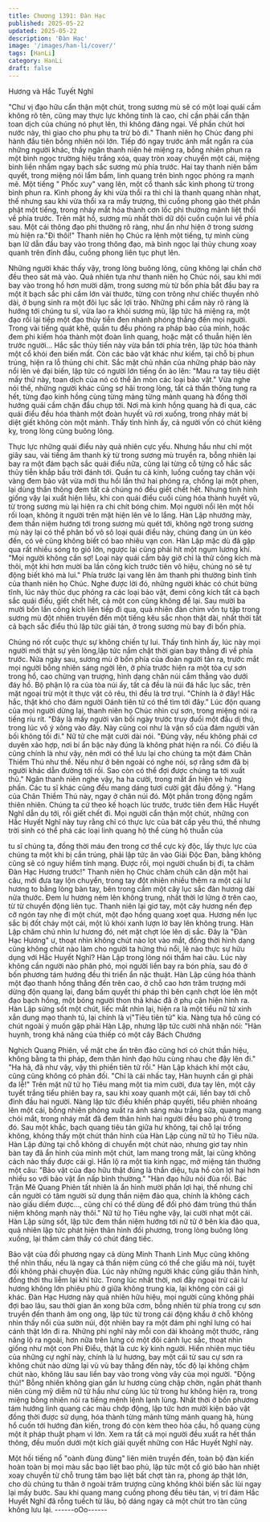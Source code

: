 ```yaml
---
title: Chương 1391: Đàn Hạc
published: 2025-05-22
updated: 2025-05-22
description: 'Đàn Hạc'
image: '/images/han-li/cover/'
tags: [HanLi]
category: HanLi
draft: false
---
```


Hương và Hắc Tuyết Nghĩ

"Chư vị đạo hữu cẩn thận một chút, trong sương mù sẽ có một
loại quái cầm không rõ tên, cũng may thực lực không tính là cao,
chỉ cần phải cẩn thận toan dịch của chúng nó phụt lên, thì không
đáng ngại. Về phần chút hơi nước này, thì giao cho phu phụ ta trừ
bỏ đi." Thanh niên họ Chúc đang phi hành đầu tiên bỗng nhiên nói
lớn.
Tiếp đó ngay trước ánh mắt ngẩn ra của những người khác, thấy
ngân thanh niên hé miệng ra, bỗng nhiên phun ra một bình ngọc
trường hiệu trắng xóa, quay tròn xoay chuyển một cái, miệng bình
liền nhắm ngay bạch sắc sương mù phía trước.
Hai tay thanh niên bấm quyết, trong miệng nói lẩm bẩm, linh
quang trên bình ngọc phóng ra mạnh mẽ.
Một tiếng " Phốc xuy" vang lên, một cổ thanh sắc kình phong từ
trong bình phun ra.
Kình phong ấy khi vừa thổi ra thì chỉ là thanh quang nhàn nhạt,
thế nhưng sau khi vừa thổi xa ra mấy trượng, thì cuồng phong
gào thét phần phật một tiếng, trong nháy mắt hóa thành cơn lốc
phi thường mãnh liệt thổi về phía trước.
Trên mặt hồ, sương mù nhất thời dữ dội cuồn cuộn lui về phía
sau. Một cái thông đạo phi thường rõ ràng, như ẩn như hiện ở
trong sương mù hiện ra."Đi thôi!"
Thanh niên họ Chúc ra lệnh một tiếng, tự mình cùng bạn lữ dẫn
đầu bay vào trong thông đạo, mà bình ngọc lại thủy chung xoay
quanh trên đỉnh đầu, cuồng phong liên tục phụt lên.

Những người khác thấy vậy, trong lòng buông lỏng, cũng không
lại chần chờ đều theo sát mà vào.
Quả nhiên tựa như thanh niên họ Chúc nói, sau khi mới bay vào
trong hồ hơn mười dặm, trong sương mù từ bốn phía bắt đầu bay
ra một ít bạch sắc phi cầm lớn vài thước, từng con trông như
chiếc thuyền nhỏ dài, ở bụng sinh ra một đôi lục sắc lợi trảo.
Những phi cầm này rõ ràng là hướng tới chúng tu sĩ, vừa lao ra
khỏi sương mù, lập tức há miệng ra, một đạo rồi lại tiếp một đạo
thủy tiễn đen nhánh phóng thẳng đến mọi người.
Trong vài tiếng quát khẽ, quần tu đều phóng ra pháp bảo của
mình, hoặc đem phi kiếm hóa thành một đoàn linh quang, hoặc
mặt cổ thuẫn hiện lên trước người...
Hắc sắc thủy tiến này vừa bắn tới phía trên, lập tức hóa thành
một cổ khói đen biến mất.
Còn các bảo vật khác như kiếm, tại chỗ bị phun trúng, hiện ra lỗ
thủng chi chít.
Sắc mặt chủ nhân của những pháp bảo này nổi lên vẻ đại biến,
lập tức có người lớn tiếng ồn ào lên:
"Mau ra tay tiêu diệt mấy thứ này, toan dịch của nó có thể ăn mòn
các loại bảo vật."
Vừa nghe nói thế, những người khác cũng sợ hãi trong lòng, tất
cả thần thông tung ra hết, từng đạo kinh hồng cùng từng mảng
từng mảnh quang hà đồng thời hướng quái cầm chặn đầu chụp
tới.
Nơi mà kinh hồng quang hà đi qua, các quái điểu đều hóa thành
một đoàn huyết vũ rơi xuống, trong nháy mát bị diệt giết không
còn một mảnh.
Thấy tình hình ấy, cả người vốn có chút kiêng kỵ, trong lòng cũng
buông lỏng.

Thực lực những quái điểu này quả nhiên cực yếu.
Nhưng hầu như chỉ một giây sau, vài tiếng âm thanh kỳ từ trong
sương mù truyền ra, bỗng nhiên lại bay ra một đám bạch sắc quái
điểu nữa, cũng lại từng cỗ từng cỗ hắc sắc thủy tiễn khắp bầu trời
đánh tới.
Quần tu cả kinh, luống cuống tay chân vội vàng đem bảo vật vừa
mới thu hồi lần thứ hai phóng ra, chống lại một phen, lại dùng
thần thông đem tất cả chúng nó đều giết chết hết.
Nhưng tình hình giống vậy lại xuất hiện liễu, khi con quái điểu
cuối cùng hóa thành huyết vũ, từ trong sương mù lại hiện ra chi
chít bóng chim.
Mọi người nổi lên một hồi rối loạn, không ít người trên mặt hiện
lên vẻ lo lắng.
Hàn Lập nhướng mày, đem thần niệm hướng tới trong sương mù
quét tới, không ngờ trong sương mù này lại có thể phân bố vô sô
loại quái điểu này, chúng đang ùn ùn kéo đến, có vẻ cũng không
biết có bao nhiêu vạn con.
Hàn Lập mặc dù đã gặp qua rất nhiều sóng to gió lớn, ngược lại
cũng phải hít một ngụm lương khí.
"Mọi người không cần sợ! Loại này quái cầm bây giờ chỉ là thử
công kích mà thôi, một khi hơn mười ba lần công kích trước tiên
vô hiệu, chúng nó sẽ tự động biết khó mà lui." Phía trước lại vang
lên âm thanh phi thường bình tĩnh của thanh niên họ Chúc.
Nghe được lời đó, những người khác có chút bừng tĩnh, lúc này
thúc dục phóng ra các loại bảo vật, đemi công kích tất cả bạch
sắc quái điểu, giết chết hết, cả một con cũng không để lại.
Sau mười ba mười bốn lần công kích liên tiếp đi qua, quả nhiên
đàn chim vốn tụ tập trong sương mù đột nhiên truyền đến một
tiếng kêu sắc nhọn thật dài, nhất thời tất cả bạch sắc điểu thú lập
tức giải tán, ở trong sương mù bay đi bốn phía.

Chúng nó rốt cuộc thực sự không chiến tự lui.
Thấy tình hình ấy, lúc này mọi người mới thật sự yên lòng,lập tức
nắm chặt thời gian bay thẳng đi về phía trước.
Nửa ngày sau, sương mù ở bốn phía của đoàn người tản ra,
trước mắt mọi người bỗng nhiên sáng ngời lên, ở phía trước hiện
ra một tòa cự sơn trong hồ, cao chừng vạn trượng, hình dạng
chân núi cắm thẳng vào dưới đáy hồ.
Bộ phận lộ ra của tòa núi ấy, tất cả đều là núi đá hắc lục sắc, trên
mặt ngoại trừ một ít thực vật cỏ rêu, thì đều là trơ trụi.
"Chính là ở đây! Hắc hắc, thật khó cho đám người Oánh tiên tử có
thể tìm tới đây."
Lúc độn quang của mọi người dừng lại, thanh niên họ Chúc nhìn
cự sơn, trong miệng nói ra tiếng ríu rít.
"Đây là mấy người vãn bối ngày trước truy đuổi một đầu dị thú,
trong lúc vô ý xông vào đây. Này cũng coi như là vận số của đám
người vãn bối không tồi đi." Nữ tử che mặt cười dài nói.
"Đúng vậy, nếu không phải cơ duyên xảo hợp, nơi bí ẩn bậc này
đúng là không phát hiện ra nổi. Có điều là cũng chính là như vậy,
nên mới có thể lưu lại cho chúng ta một đám Chân Thiềm Thú
như thế. Nếu như ở bên ngoài có nghe nói, sợ rằng sớm đã bị
người khác dẫn đường tới rồi. Sao còn có thể đợi được chúng ta
tới xuất thủ." Ngân thanh niên nghe vậy, ha ha cười, trong mắt ẩn
hiện vẻ hưng phấn.
Các tu sĩ khác cũng đều mang dáng tươi cười gật đầu đồng ý.
"Hang của Chân Thiềm Thú này, ngay ở chân núi đó.
Một phần trong động ngầm thiên nhiên. Chúng ta cứ theo kế
hoạch lúc trước, trước tiên đem Hắc Huyết Nghĩ dẫn dụ tới, rồi
giết chết đi. Mọi người cẩn thận một chút, những con Hắc Huyết
Nghĩ này tuy rằng chỉ có thực lực của bát cấp yêu thú, thế nhưng
trời sinh có thể phá các loại linh quang hộ thể cùng hộ thuẫn của

tu sĩ chúng ta, đồng thời máu đen trong cơ thể cực kỳ độc, lấy
thực lực của chúng ta một khi bị cắn trúng, phải lập tức ăn vào
Giải Độc Đan, bằng không cũng sẽ có nguy hiểm tính mạng.
Được rồi, mọi người chuẩn bị đi, ta châm Đàn Hạc Hương trước!"
Thanh niên họ Chúc chăm chúh căn dặn một hai câu, mới đưa
tay lộn chuyển, trong tay đột nhiên nhiều thêm ra một cái lư
hương to bằng lòng bàn tay, bên trong cắm một cây lục sắc đàn
hương dài nửa thước.
Đem lư hương ném lên không trung, nhất thời lơ lửng ở trên cao,
từ từ chuyển động liên tục.
Thanh niên lại giơ tay, một cây hương nến đẹp cỡ ngón tay nhẹ đi
một chút, một đạo hồng quang xoẹt qua. Hương nến lục sắc bị
đốt cháy một cái, một lũ khói xanh lượn lờ bay lên không trung.
Hàn Lập chăm chú nhìn lư hương đó, nét mặt chợt lóe lên dị sắc.
Đây là "Đàn Hạc Hương" ư, thoạt nhìn không chút nào lọt vào
mắt, đồng thời hình dạng cũng không chút nào làm cho người ta
hứng thú nổi, lẽ nào thực sự hữu dụng với Hắc Huyết Nghĩ?
Hàn Lập trong lòng nói thầm hai câu.
Lúc này không cần người nào phân phó, mọi người liền bay ra
bón phía, sau đó ở bốn phương tám hướng đều thi triển ẩn nặc
thuật.
Hàn Lập cũng hóa thành một đạo thanh hồng thẳng đến trên cao,
ở chỗ cao hơn trăm trượng mới dừng độn quang lại, đang bấm
quyết thi pháp thì bên cạnh chợt lóe lên một đạo bạch hồng, một
bóng người thon thả khác đã ở phụ cận hiện hình ra.
Hàn Lập sửng sốt một chút, liếc mắt nhìn lại, hiện ra là một tiểu
nữ tử xinh xắn dung mạo thanh tú, lại chính là vị"Tiêu tiên tử" kia.
Nàng tựa hồ cũng có chút ngoài ý muốn gặp phải Hàn Lập,
nhưng lập tức cười nhã nhặn nói:
"Hàn huynh, trong khả năng của thiếp có một cây Bách Chướng

Nghịch Quang Phiên, về mặt che ẩn trên đảo cũng hơi có chút
thần hiệu, không bằng ta thi pháp, đem thân hình đạo hữu cùng
nhau che đậy lên đi."
"Ha hả, đã như vậy, vậy thì phiền tiên tử rồi." Hàn Lập khách khí
một câu, cũng cũng không có phản đối.
"Chỉ là cái nhấc tay, Hàn huynh cần gì phải đa lễ!" Trên mặt nữ tử
họ Tiêu mang một tia mỉm cười, đưa tay lên, một cây tuyết trắng
tiểu phiên bay ra, sau khi xoay quanh một cái, liền bay tới chỗ
đỉnh đầu hai người.
Nàng lập tức điều khiển pháp quyếti, tiểu phiên nhoáng lên một
cái, bỗng nhiên phóng xuất ra ánh sáng màu trắng sữa, quang
mang chói mắt, trong nháy mắt đã đem thân hình hai người đều
bao phủ ở trong đó.
Sau một khắc, bạch quang tiêu tán giữa hư không, tại chỗ lại
trống không, không thấy một chút thân hình của Hàn Lập cùng nữ
tử họ Tiêu nữa.
Hàn Lập đứng tại chỗ không di chuyển một chút nào, nhưng giơ
tay nhìn bàn tay đã ẩn hình của mình một chút, lam mang trong
mắt, lại cũng không cách nào thấy được cái gì.
Hắn lộ ra một tia kinh ngạc, mở miệng tán thưởng một câu:
"Bảo vật của đạo hữu thật đúng là thần diệu, tựa hồ còn lợi hại
hơn nhiều so với bảo vật ẩn nấp bình thường."
"Hàn đạo hữu nói đùa rồi. Bác Trận Mê Quang Phiên tất nhiên là
ẩn hình mười phần lợi hại, thế nhưng chỉ cần người có tâm người
sử dụng thần niệm đảo qua, chính là không cách nào giấu diếm
được..., cũng chỉ có thể dùng để đối phó đám trùng thú thần niệm
không mạnh này thôi." Nữ tử họ Tiêu nghe vậy, lại cười nhạt một
cái.
Hàn Lập sửng sốt, lập tức đem thần niệm hướng tới nữ tử ở bên
kia đảo qua, quả nhiên lập tức phát hiện thân hình đối phương,
trong lòng buông lỏng xuống, lại thầm cảm thấy có chút đáng tiếc.

Bảo vật của đối phương ngay cả dùng Minh Thanh Linh Mục cũng
không thể nhìn thấu, nếu là ngay cả thần niệm cũng có thể che
giấu mà nói, tuyệt đối không phải chuyện đùa.
Lúc này những người khác cũng giấu thân hình, đồng thời thu
liễm lại khí tức.
Trong lúc nhất thời, nơi đây ngoại trừ cái lư hương không lớn
phiêu phù ở giữa không trung kia, lại không còn cái gì khác.
Đàn Hạc Hương này quả nhiên hữu hiệu, mọi người cũng không
phải đợi bao lâu, sau thời gian ăn xong bữa cơm, bỗng nhiên từ
phía trong cự sơn truyền đến thanh âm ong ong, lập tức từ trong
cái động khẩu ở chỗ không nhìn thấy nổi của sườn núi, đột nhiên
bay ra một đám phi nghĩ lưng có hai cánh thật lớn đi ra.
Những phi nghĩ này mỗi con dài khoảng một thước, răng năng lộ
ra ngoài, hơn nữa trên lưng có một đôi cánh lục sắc, thoạt nhìn
giống như một con Phi Điểu, thật là cưc kỳ kinh người.
Hiển nhiên mục tiêu của những cự nghĩ này, chính là lư hương,
bay một cái từ sau cự sơn ra không chút nào dừng lại vù vù bay
thẳng đến này, tốc độ lại không chậm chút nào, không lâu sau liền
bay vào trong vòng vây của mọi người.
"Động thủ!" Bỗng nhiên không gian gần lư hương cùng chập
chờn, ngân phát thanh niên cùng mỹ diễm nữ tử hầu như cùng
lúc từ trong hư không hiện ra, trong miệng bỗng nhiên nói ra tiếng
mệnh lệnh lạnh lùng.
Nhất thời ở bốn phương tám hướng linh quang các màu chớp
động, lập tức hơn mười kiện bảo vật đồng thời được sử dụng,
hóa thành từng mảnh từng mảnh quang hà, hùng hổ cuốn tới
hướng đàn kiến, trong đó còn kèm theo hỏa cầu, hồ quang cùng
một ít pháp thuật phạm vi lớn.
Xem ra tất cả mọi người đều xuất ra hết thần thông, đều muốn
dưới một kích giải quyết những con Hắc Huyết Nghĩ này.

Một hồi tiếng nổ "oành đùng đùng" liên miên truyền đến, toàn bộ
đàn kiến hoàn toàn bị mọi màu sắc bạo liệt bao phủ, lập tức một
cổ gió bão hàn nhiệt xoay chuyển từ chỗ trung tâm bạo liệt bất
chợt tản ra, phong áp thật lớn, cho dù chúng tu thân ở ngoài trăm
trượng cũng không khỏi biến sắc lùi ngay lại mấy bước.
Sau khi quang mang cuồng phong đều tiêu tán, vị trí đám Hắc
Huyết Nghĩ đã rỗng tuếch từ lâu, bộ dáng ngay cả một chút tro
tàn cũng không lưu lại.
------oOo------
